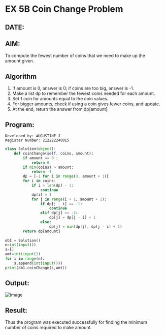 # EX 5B Coin Change Problem
## DATE:
## AIM:
To compute the fewest number of coins that we need to make up the amount given.


## Algorithm
1. If amount is 0, answer is 0; if coins are too big, answer is -1.
2. Make a list dp to remember the fewest coins needed for each amount.
3. Set 1 coin for amounts equal to the coin values.
4. For bigger amounts, check if using a coin gives fewer coins, and update.
5. At the end, return the answer from dp[amount]
## Program:
```
Developed by: AUGUSTINE J
Register Number: 212222240015
```
```PYTHON
class Solution(object):
    def coinChange(self, coins, amount):
        if amount == 0 :
            return 0
        if min(coins) > amount:
            return -1
        dp = [-1 for i in range(0, amount + 1)]
        for i in coins:
            if i > len(dp) - 1:
                continue
            dp[i] = 1
            for j in range(i + 1, amount + 1):
                if dp[j - i] == -1:
                    continue
                elif dp[j] == -1:
                    dp[j] = dp[j - i] + 1
                else:
                    dp[j] = min(dp[j], dp[j - i] + 1)
        return dp[amount]
      
ob1 = Solution()
n=int(input())
s=[]
amt=int(input())
for i in range(n):
    s.append(int(input()))
print(ob1.coinChange(s,amt))
```

## Output:
![image](https://github.com/user-attachments/assets/9bb0c7ab-76b8-4441-969e-94f6fb0838d2)




## Result:
Thus the program was executed successfully for finding the minimum number of coins required to make amount.
